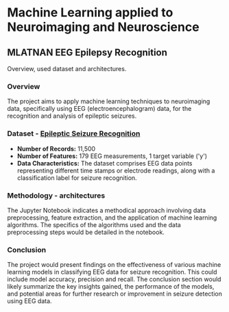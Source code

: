 # Machine Learning applied to Neuroimaging and Neuroscience

## MLATNAN EEG Epilepsy Recognition

Overview, used dataset and architectures.

### Overview

The project aims to apply machine learning techniques to neuroimaging data, specifically using EEG (electroencephalogram) data, for the recognition and analysis of epileptic seizures.

### Dataset - [Epileptic Seizure Recognition](https://www.kaggle.com/datasets/harunshimanto/epileptic-seizure-recognition)
- **Number of Records:** 11,500
- **Number of Features:** 179 EEG measurements, 1 target variable ('y')
- **Data Characteristics:** The dataset comprises EEG data points representing different time stamps or electrode readings, along with a classification label for seizure recognition.

### Methodology - architectures

The Jupyter Notebook indicates a methodical approach involving data preprocessing, feature extraction, and the application of machine learning algorithms. The specifics of the algorithms used and the data preprocessing steps would be detailed in the notebook.

### Conclusion

The project would present findings on the effectiveness of various machine learning models in classifying EEG data for seizure recognition. This could include model accuracy, precision and recall. The conclusion section would likely summarize the key insights gained, the performance of the models, and potential areas for further research or improvement in seizure detection using EEG data.
